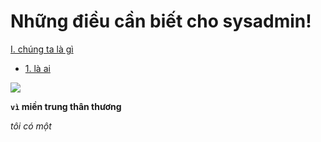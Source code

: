 # Những điều cần biết cho sysadmin!
[I. chúng ta là gì](#chungtalagi)
- [1. là ai](#laai)
<img src="https://i.imgur.com/MLIjc1t.png">


**`vì` miền trung thân thương**


*tôi có một*
